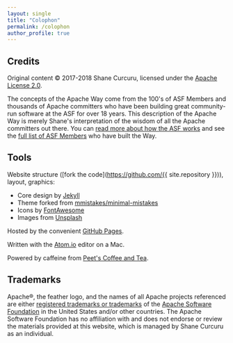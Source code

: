 ```yaml
---
layout: single
title: "Colophon"
permalink: /colophon
author_profile: true
---
```


## Credits

Original content &copy; 2017-2018 Shane Curcuru, licensed under the [Apache License 2.0](https://www.apache.org/licenses/LICENSE-2.0.html).

The concepts of the Apache Way come from the 100's of ASF Members and thousands of Apache committers who have been building great community-run software at the ASF for over 18 years.  This description of the Apache Way is merely Shane's interpretation of the wisdom of all the Apache committers out there.  You can [read more about how the ASF works](https://www.apache.org/foundation/how-it-works.html) and see the [full list of ASF Members](https://www.apache.org/foundation/members) who have built the Way.

## Tools

Website structure ([fork the code](https://github.com/{{ site.repository }})), layout, graphics:

- Core design by [Jekyll](https://jekyllrb.com/)
- Theme forked from [mmistakes/minimal-mistakes](https://github.com/mmistakes/minimal-mistakes)
- Icons by [FontAwesome](http://fontawesome.io/)
- Images from [Unsplash](https://unsplash.com/)

Hosted by the convenient [GitHub Pages](https://pages.github.com/).

Written with the [Atom.io](https://atom.io/) editor on a Mac.

Powered by caffeine from [Peet's Coffee and Tea](http://www.whyilovepeets.com/).

## Trademarks

Apache®, the feather logo, and the names of all Apache projects referenced are either [registered trademarks or trademarks](https://www.apache.org/foundation/marks/) of the [Apache Software Foundation](http://www.apache.org/) in the United States and/or other countries.  The Apache Software Foundation has no affiliation with and does not endorse or review the materials provided at this website, which is managed by Shane Curcuru as an individual.